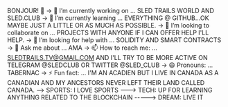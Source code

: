 BONJOUR! 👋
-> 🔭 I’m currently working on ... SLED TRAILS WORLD AND SLED.CLUB
-> 🌱 I’m currently learning ... EVERYTHING @ GITHUB...OK MAYBE JUST A LITTLE OR AS MUCH AS POSSIBLE.
-> 👯 I’m looking to collaborate on ... PROJECTS WITH ANYONE IF I CAN OFFER HELP I'LL HELP.
-> 🤔 I’m looking for help with ... SOLIDITY AND SMART CONTRACTS
-> 💬 Ask me about ... AMA
-> 📫 How to reach me: ... SLEDTRAILS.TV@GMAIL.COM AND I'LL TRY TO BE MORE ACTIVE ON TELEGRAM @SLEDCLUB OR TWITTER @SLED_CLUB
-> 😄 Pronouns: ... TABERNAC
-> ⚡ Fun fact: ... I'M AN ACADIEN BUT I LIVE IN CANADA AS A CANADIAN AND MY ANCESTORS NEVER LEFT THEIR LAND CALLED CANADA.
--> SPORTS: I LOVE SPORTS 
---> TECH: UP FOR LEARNING ANYTHING RELATED TO THE BLOCKCHAIN
-----> DREAM: LIVE IT
